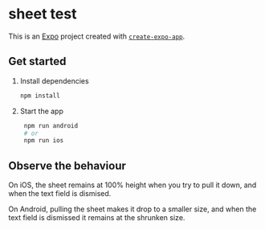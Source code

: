 # sheet test

This is an [Expo](https://expo.dev) project created with [`create-expo-app`](https://www.npmjs.com/package/create-expo-app).

## Get started

1. Install dependencies

   ```bash
   npm install
   ```

2. Start the app

   ```bash
    npm run android
    # or
    npm run ios
   ```

## Observe the behaviour

On iOS, the sheet remains at 100% height when you try to pull it down, and when the text field is dismised.

On Android, pulling the sheet makes it drop to a smaller size, and when the text field is dismissed it remains at the shrunken size.